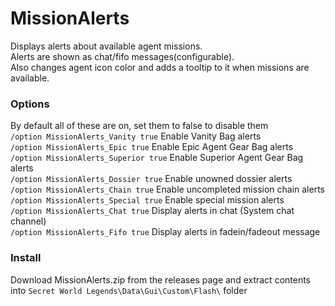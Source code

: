 # MissionAlerts
Displays alerts about available agent missions.  
Alerts are shown as chat/fifo messages(configurable).  
Also changes agent icon color and adds a tooltip to it when missions are available.    

### Options  
By default all of these are on, set them to false to disable them  
`/option MissionAlerts_Vanity true` Enable Vanity Bag alerts  
`/option MissionAlerts_Epic true` Enable Epic Agent Gear Bag alerts  
`/option MissionAlerts_Superior true` Enable Superior Agent Gear Bag alerts  
`/option MissionAlerts_Dossier true` Enable unowned dossier alerts  
`/option MissionAlerts_Chain true` Enable uncompleted mission chain alerts  
`/option MissionAlerts_Special true` Enable special mission alerts  
`/option MissionAlerts_Chat true` Display alerts in chat (System chat channel)  
`/option MissionAlerts_Fifo true` Display alerts in fadein/fadeout message  

### Install  
Download MissionAlerts.zip from the releases page and extract contents into `Secret World Legends\Data\Gui\Custom\Flash\` folder
